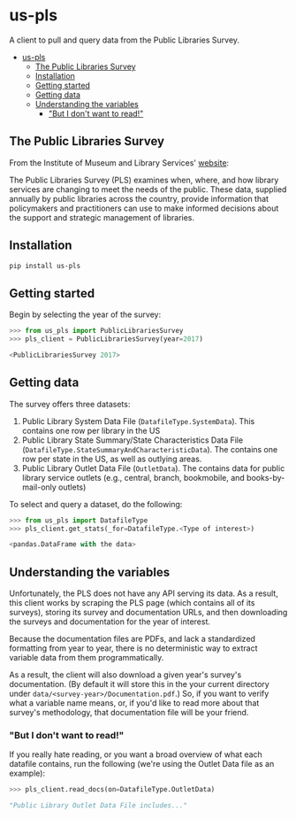 # us-pls

A client to pull and query data from the Public Libraries Survey.

<!--ts-->
   * [us-pls](#us-pls)
      * [The Public Libraries Survey](#the-public-libraries-survey)
      * [Installation](#installation)
      * [Getting started](#getting-started)
      * [Getting data](#getting-data)
      * [Understanding the variables](#understanding-the-variables)
         * ["But I don't want to read!"](#but-i-dont-want-to-read)

<!-- Added by: runner, at: Fri Jan 29 07:25:59 UTC 2021 -->

<!--te-->

## The Public Libraries Survey

From the Institute of Museum and Library Services' [website](https://www.imls.gov/research-evaluation/data-collection/public-libraries-survey):

The Public Libraries Survey (PLS) examines when, where, and how library services are changing to meet the needs of the public. These data, supplied annually by public libraries across the country, provide information that policymakers and practitioners can use to make informed decisions about the support and strategic management of libraries.

## Installation

```bash
pip install us-pls
```

## Getting started

Begin by selecting the year of the survey:

```python
>>> from us_pls import PublicLibrariesSurvey
>>> pls_client = PublicLibrariesSurvey(year=2017)

<PublicLibrariesSurvey 2017>
```

## Getting data

The survey offers three datasets:

1. Public Library System Data File (`DatafileType.SystemData`). This contains one row per library in the US
2. Public Library State Summary/State Characteristics Data File (`DatafileType.StateSummaryAndCharacteristicData`). The contains one row per state in the US, as well as outlying areas.
3. Public Library Outlet Data File (`OutletData`). The contains data for public library service outlets (e.g., central, branch, bookmobile, and books-by-mail-only outlets)

To select and query a dataset, do the following:

```python
>>> from us_pls import DatafileType
>>> pls_client.get_stats(_for=DatafileType.<Type of interest>)

<pandas.DataFrame with the data>
```

## Understanding the variables

Unfortunately, the PLS does not have any API serving its data. As a result, this client works by scraping the PLS page (which contains all of its surveys), storing its survey and documentation URLs, and then downloading the surveys and documentation for the year of interest.

Because the documentation files are PDFs, and lack a standardized formatting from year to year, there is no deterministic way to extract variable data from them programmatically.

As a result, the client will also download a given year's survey's documentation. (By default it will store this in the your current directory under `data/<survey-year>/Documentation.pdf`.) So, if you want to verify what a variable name means, or, if you'd like to read more about that survey's methodology, that documentation file will be your friend.

### "But I don't want to read!"

If you really hate reading, or you want a broad overview of what each datafile contains, run the following (we're using the Outlet Data file as an example):

```python
>>> pls_client.read_docs(on=DatafileType.OutletData)

"Public Library Outlet Data File includes..."
```

